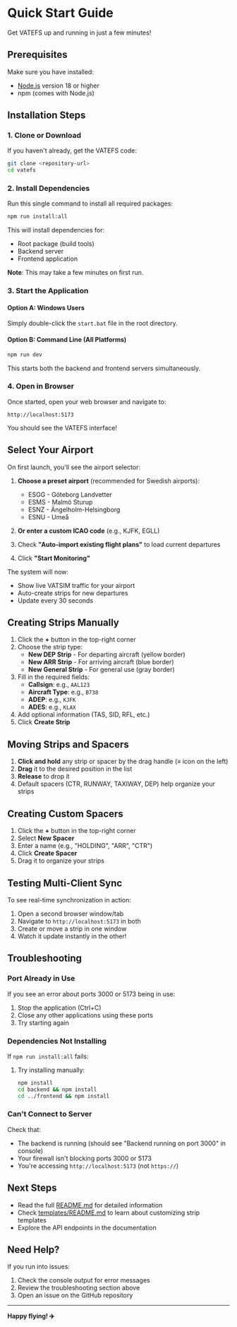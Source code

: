 # Quick Start Guide

Get VATEFS up and running in just a few minutes!

## Prerequisites

Make sure you have installed:
- [Node.js](https://nodejs.org/) version 18 or higher
- npm (comes with Node.js)

## Installation Steps

### 1. Clone or Download

If you haven't already, get the VATEFS code:

```bash
git clone <repository-url>
cd vatefs
```

### 2. Install Dependencies

Run this single command to install all required packages:

```bash
npm run install:all
```

This will install dependencies for:
- Root package (build tools)
- Backend server
- Frontend application

**Note**: This may take a few minutes on first run.

### 3. Start the Application

#### Option A: Windows Users

Simply double-click the `start.bat` file in the root directory.

#### Option B: Command Line (All Platforms)

```bash
npm run dev
```

This starts both the backend and frontend servers simultaneously.

### 4. Open in Browser

Once started, open your web browser and navigate to:

```
http://localhost:5173
```

You should see the VATEFS interface!

## Select Your Airport

On first launch, you'll see the airport selector:

1. **Choose a preset airport** (recommended for Swedish airports):
   - ESGG - Göteborg Landvetter
   - ESMS - Malmö Sturup
   - ESNZ - Ängelholm-Helsingborg
   - ESNU - Umeå
   
2. **Or enter a custom ICAO code** (e.g., KJFK, EGLL)

3. Check **"Auto-import existing flight plans"** to load current departures

4. Click **"Start Monitoring"**

The system will now:
- Show live VATSIM traffic for your airport
- Auto-create strips for new departures
- Update every 30 seconds

## Creating Strips Manually

1. Click the **+** button in the top-right corner
2. Choose the strip type:
   - **New DEP Strip** - For departing aircraft (yellow border)
   - **New ARR Strip** - For arriving aircraft (blue border)
   - **New General Strip** - For general use (gray border)
3. Fill in the required fields:
   - **Callsign**: e.g., `AAL123`
   - **Aircraft Type**: e.g., `B738`
   - **ADEP**: e.g., `KJFK`
   - **ADES**: e.g., `KLAX`
4. Add optional information (TAS, SID, RFL, etc.)
5. Click **Create Strip**

## Moving Strips and Spacers

1. **Click and hold** any strip or spacer by the drag handle (≡ icon on the left)
2. **Drag** it to the desired position in the list
3. **Release** to drop it
4. Default spacers (CTR, RUNWAY, TAXIWAY, DEP) help organize your strips

## Creating Custom Spacers

1. Click the **+** button in the top-right corner
2. Select **New Spacer**
3. Enter a name (e.g., "HOLDING", "ARR", "CTR")
4. Click **Create Spacer**
5. Drag it to organize your strips

## Testing Multi-Client Sync

To see real-time synchronization in action:

1. Open a second browser window/tab
2. Navigate to `http://localhost:5173` in both
3. Create or move a strip in one window
4. Watch it update instantly in the other!

## Troubleshooting

### Port Already in Use

If you see an error about ports 3000 or 5173 being in use:

1. Stop the application (Ctrl+C)
2. Close any other applications using these ports
3. Try starting again

### Dependencies Not Installing

If `npm run install:all` fails:

1. Try installing manually:
   ```bash
   npm install
   cd backend && npm install
   cd ../frontend && npm install
   ```

### Can't Connect to Server

Check that:
- The backend is running (should see "Backend running on port 3000" in console)
- Your firewall isn't blocking ports 3000 or 5173
- You're accessing `http://localhost:5173` (not `https://`)

## Next Steps

- Read the full [README.md](README.md) for detailed information
- Check [templates/README.md](templates/README.md) to learn about customizing strip templates
- Explore the API endpoints in the documentation

## Need Help?

If you run into issues:
1. Check the console output for error messages
2. Review the troubleshooting section above
3. Open an issue on the GitHub repository

---

**Happy flying! ✈️**

